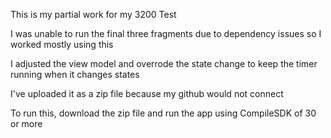 This is my partial work for my 3200 Test

I was unable to run the final three fragments due to dependency issues so I worked mostly using this

I adjusted the view model and overrode the state change to keep the timer running when it changes states

I've uploaded it as a zip file because my github would not connect

To run this, download the zip file and run the app using CompileSDK of 30 or more
